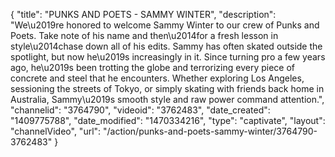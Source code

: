 {
    "title": "PUNKS AND POETS - SAMMY WINTER",
    "description": "We\u2019re honored to welcome Sammy Winter to our crew of Punks and Poets. Take note of his name and then\u2014for a fresh lesson in style\u2014chase down all of his edits. Sammy has often skated outside the spotlight, but now he\u2019s increasingly in it. Since turning pro a few years ago, he\u2019s been trotting the globe and terrorizing every piece of concrete and steel that he encounters. Whether exploring Los Angeles, sessioning the streets of Tokyo, or simply skating with friends back home in Australia, Sammy\u2019s smooth style and raw power command attention.",
    "channelid": "3764790",
    "videoid": "3762483",
    "date_created": "1409775788",
    "date_modified": "1470334216",
    "type": "captivate",
    "layout": "channelVideo",
    "url": "\/action\/punks-and-poets-sammy-winter\/3764790-3762483"
}